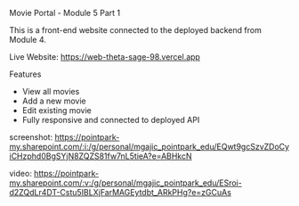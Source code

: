 Movie Portal - Module 5 Part 1

This is a front-end website connected to the deployed backend from Module 4.

Live Website: https://web-theta-sage-98.vercel.app

Features
- View all movies
- Add a new movie
- Edit existing movie
- Fully responsive and connected to deployed API

screenshot:
https://pointpark-my.sharepoint.com/:i:/g/personal/mgajic_pointpark_edu/EQwt9gcSzvZDoCyiCHzphd0BgSYjN8ZQZS81fw7nL5tieA?e=ABHkcN

video: https://pointpark-my.sharepoint.com/:v:/g/personal/mgajic_pointpark_edu/ESroi-d2ZQdLr4DT-Cstu5IBLXjFarMAGEytdbt_ARkPHg?e=zGCuAs


